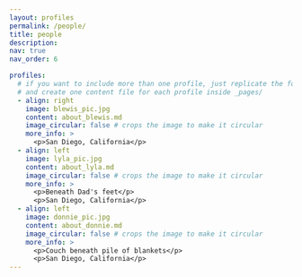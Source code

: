```yaml
---
layout: profiles
permalink: /people/
title: people
description: 
nav: true
nav_order: 6

profiles:
  # if you want to include more than one profile, just replicate the following block
  # and create one content file for each profile inside _pages/
  - align: right
    image: blewis_pic.jpg
    content: about_blewis.md
    image_circular: false # crops the image to make it circular
    more_info: >
      <p>San Diego, California</p>
  - align: left
    image: lyla_pic.jpg
    content: about_lyla.md
    image_circular: false # crops the image to make it circular
    more_info: >
      <p>Beneath Dad's feet</p>
      <p>San Diego, California</p>
  - align: left
    image: donnie_pic.jpg
    content: about_donnie.md
    image_circular: false # crops the image to make it circular
    more_info: >
      <p>Couch beneath pile of blankets</p>
      <p>San Diego, California</p>
---
```

